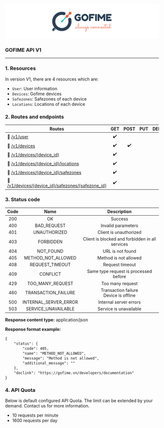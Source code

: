 

<p align="center">
  <img src="../materials/img/Gofime%20API%20header.png" alt=""/>
</p>

### GOFIME API V1
------

### 1. Resources

In version V1, there are 4 resources which are:

- `User`: User information
- `Devices`: Gofime devices 
- `Safezones`: Safezones of each device
- `Locations`: Locations of each device

### 2. Routes and endpoints

| Routes                                                       |        GET         |        POST        | PUT  |       DELETE       |       PATCH        |
| ------------------------------------------------------------ | :----------------: | :----------------: | :--: | :----------------: | :----------------: |
| :link: [/v1/user](user.md)                                      | :heavy_check_mark: |                    |      |                    | :heavy_check_mark: |
| :link: [/v1/devices](devices.md)                                | :heavy_check_mark: | :heavy_check_mark: |      |                    |                    |
| :link: [/v1/devices/{device_id}](device.md)                     | :heavy_check_mark: |                    |      | :heavy_check_mark: | :heavy_check_mark: |
| :link: [/v1/devices/{device_id}/locations](locations.md)        | :heavy_check_mark: |                    |      |                    |                    |
| :link: [/v1/devices/{device_id}/safezones](safezones.md)        | :heavy_check_mark: |  |      |                    |                    |
| :link: [/v1/devices/{device_id}/safezones/{safezone_id}](safezone.md) | :heavy_check_mark: |                    |      | :heavy_check_mark: | :heavy_check_mark: |



### 3. Status code

| Code |        Name         |                   Description                   |
| :--: | :-----------------: | :---------------------------------------------: |
| 200  |         OK          |                     Success                     |
| 400  |     BAD_REQUEST     |               Invalid parameters                |
| 401  |    UNAUTHORIZED     |             Client is unauthorized              |
| 403  |      FORBIDDEN      | Client is blocked and forbidden in all services |
| 404  |      NOT_FOUND      |                URL is not found                 |
| 405  | METHOD_NOT_ALLOWED  |              Method is not allowed              |
| 408  |   REQUEST_TIMEOUT   |                 Request timeout                 |
| 409  |      CONFLICT       |      Same type request is processed before      |
| 429  |  TOO_MANY_REQUEST   |                Too many request                 |
| 460  | TRANSACTION_FAILURE |    Transaction failure<br>Device is offline     |
| 500  | INTERNAL_SERVER_ERROR |             Internal server errors              |
| 503  | SERVICE_UNAVAILABLE |             Service is unavailable              |

**Response content type:** application/json

**Response format example:**

```
{
	"status": {
		"code": 405,
		"name": "METHOD_NOT_ALLOWED",
		"message": "Method is not allowed",
		"additional_message": ""
	},
	"doclink": "https://gofime.vn/developers/documentation"
}
```

### 4. API Quota
Below is default configured API Quota. The limit can be extended by your demand. Contact us for more information.
- 10 requests per minute
- 1600 requests per day







